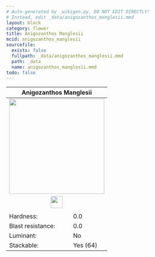 ```yaml
---
# Auto-generated by _wikigen.py. DO NOT EDIT DIRECTLY!
# Instead, edit _data/anigozanthos_manglesii.mmd
layout: block
category: flower
title: Anigozanthos Manglesii
mcid: anigozanthos_manglesii
sourcefile:
  exists: false
  fullpath: _data/anigozanthos_manglesii.mmd
  path: _data
  name: anigozanthos_manglesii.mmd
todo: false
---
```


<table class="block-info"><thead><tr>
<th colspan=2>Anigozanthos Manglesii</th>
</tr></thead><tbody>
<tr><td colspan=2 class="cell-image-big" style="text-align:center"><img src="/allotment/img/textures/allotment/anigozanthos_manglesii.png" width="256" height="256" alt="" class="preview-icon"></td></tr>
<tr><td colspan=2 class="cell-image-small" style="text-align:center"><img src="/allotment/img/inventory_textures/allotment/anigozanthos_manglesii.png" width="32" height="32" alt="" class="inventory-icon"></td></tr>
<tr><td colspan=2 style="text-align:center"><span class="tool-info tool-none tool-level-0" title="Does not require or break faster with any tool"></span></td></tr>
<tr><td>Hardness:</td><td>0.0</td></tr>
<tr><td>Blast resistance:</td><td>0.0</td></tr>
<tr><td>Luminant:</td><td>No</td></tr>
<tr><td>Stackable:</td><td>Yes (64)</td></tr>
</tbody></table>

